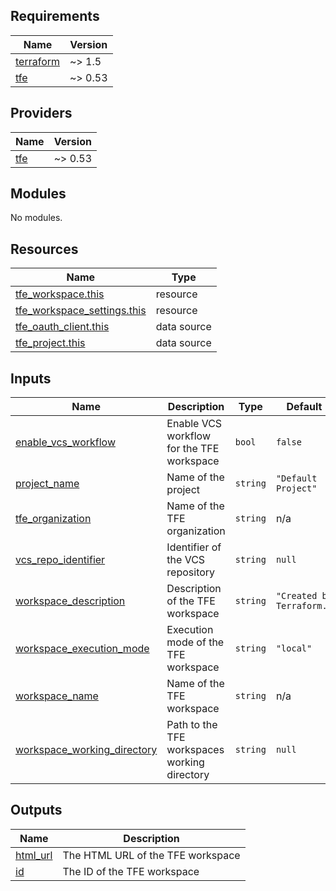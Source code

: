 <!-- BEGIN_TF_DOCS -->
## Requirements

| Name | Version |
|------|---------|
| <a name="requirement_terraform"></a> [terraform](#requirement\_terraform) | ~> 1.5 |
| <a name="requirement_tfe"></a> [tfe](#requirement\_tfe) | ~> 0.53 |

## Providers

| Name | Version |
|------|---------|
| <a name="provider_tfe"></a> [tfe](#provider\_tfe) | ~> 0.53 |

## Modules

No modules.

## Resources

| Name | Type |
|------|------|
| [tfe_workspace.this](https://registry.terraform.io/providers/hashicorp/tfe/latest/docs/resources/workspace) | resource |
| [tfe_workspace_settings.this](https://registry.terraform.io/providers/hashicorp/tfe/latest/docs/resources/workspace_settings) | resource |
| [tfe_oauth_client.this](https://registry.terraform.io/providers/hashicorp/tfe/latest/docs/data-sources/oauth_client) | data source |
| [tfe_project.this](https://registry.terraform.io/providers/hashicorp/tfe/latest/docs/data-sources/project) | data source |

## Inputs

| Name | Description | Type | Default | Required |
|------|-------------|------|---------|:--------:|
| <a name="input_enable_vcs_workflow"></a> [enable\_vcs\_workflow](#input\_enable\_vcs\_workflow) | Enable VCS workflow for the TFE workspace | `bool` | `false` | no |
| <a name="input_project_name"></a> [project\_name](#input\_project\_name) | Name of the project | `string` | `"Default Project"` | no |
| <a name="input_tfe_organization"></a> [tfe\_organization](#input\_tfe\_organization) | Name of the TFE organization | `string` | n/a | yes |
| <a name="input_vcs_repo_identifier"></a> [vcs\_repo\_identifier](#input\_vcs\_repo\_identifier) | Identifier of the VCS repository | `string` | `null` | no |
| <a name="input_workspace_description"></a> [workspace\_description](#input\_workspace\_description) | Description of the TFE workspace | `string` | `"Created by Terraform."` | no |
| <a name="input_workspace_execution_mode"></a> [workspace\_execution\_mode](#input\_workspace\_execution\_mode) | Execution mode of the TFE workspace | `string` | `"local"` | no |
| <a name="input_workspace_name"></a> [workspace\_name](#input\_workspace\_name) | Name of the TFE workspace | `string` | n/a | yes |
| <a name="input_workspace_working_directory"></a> [workspace\_working\_directory](#input\_workspace\_working\_directory) | Path to the TFE workspaces working directory | `string` | `null` | no |

## Outputs

| Name | Description |
|------|-------------|
| <a name="output_html_url"></a> [html\_url](#output\_html\_url) | The HTML URL of the TFE workspace |
| <a name="output_id"></a> [id](#output\_id) | The ID of the TFE workspace |
<!-- END_TF_DOCS -->
